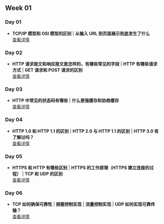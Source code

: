 ## Week 01

### Day 01
- **TCP/IP 模型和 OSI 模型的区别** | **从输入 URL 到页面展示到底发生了什么**  
  [查看详情](week_01/day_01.md)

### Day 02
- **HTTP 请求报文和响应报文是怎样的，有哪些常见的字段** | **HTTP 有哪些请求方式** | **GET 请求和 POST 请求的区别**  
  [查看详情](week_01/day_02.md)

### Day 03
- **HTTP 中常见的状态码有哪些** | **什么是强缓存和协商缓存**  
  [查看详情](week_01/day_03.md)

### Day 04
- **HTTP 1.0 和 HTTP 1.1 的区别** | **HTTP 2.0 与 HTTP 1.1 的区别** | **HTTP 3.0 有了解过吗？**  
  [查看详情](week_01/day_04.md)

### Day 05
- **HTTPS 和 HTTP 有哪些区别** | **HTTPS 的工作原理（HTTPS 建立连接的过程）** | **TCP 和 UDP 的区别**  
  [查看详情](week_01/day_05.md)

### Day 06
- **TCP 如何确保可靠性** | **拥塞控制实现** | **流量控制实现** | **UDP 如何实现可靠传输？**  
  [查看详情](week_01/day_06.md)
